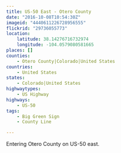 ```yaml
---
title: US-50 East - Otero County
date: "2016-10-08T10:54:30Z"
imageid: "4440611226728956555"
flickrid: "29736055773"
location:
    latitude: 38.14276716732974
    longitude: -104.0579080581665
places: []
counties:
    - Otero County|Colorado|United States
countries:
    - United States
states:
    - Colorado|United States
highwaytypes:
    - US Highway
highways:
    - US-50
tags:
    - Big Green Sign
    - County Line

---
```

Entering Otero County on US-50 east.